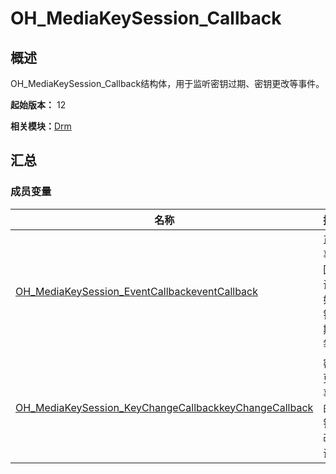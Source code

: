# OH_MediaKeySession_Callback


## 概述

OH_MediaKeySession_Callback结构体，用于监听密钥过期、密钥更改等事件。

**起始版本：** 12

**相关模块：**[Drm](_drm.md)


## 汇总


### 成员变量

| 名称 | 描述 | 
| -------- | -------- |
| [OH_MediaKeySession_EventCallback](_drm.md#oh_mediakeysession_eventcallback)[eventCallback](_drm.md#eventcallback-22) | 正常事件回调，如密钥过期等。 | 
| [OH_MediaKeySession_KeyChangeCallback](_drm.md#oh_mediakeysession_keychangecallback)[keyChangeCallback](_drm.md#keychangecallback-22) | 密钥更改事件的密钥更改回调。 | 
